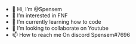 - 👋 Hi, I’m @Spensem
- 👀 I’m interested in FNF
- 🌱 I’m currently learning how to code 
- 💞️ I’m looking to collaborate on Youtube
- 📫 How to reach me On discord Spensem#7696

<!---
Spensem/Spensem is a ✨ special ✨ repository because its `README.md` (this file) appears on your GitHub profile.
You can click the Preview link to take a look at your changes.
--->
